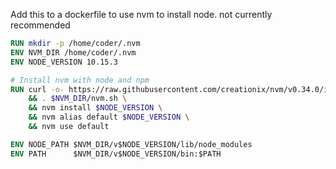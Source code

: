 Add this to a dockerfile to use nvm to install node. not currently recommended

```Dockerfile
RUN mkdir -p /home/coder/.nvm
ENV NVM_DIR /home/coder/.nvm 
ENV NODE_VERSION 10.15.3

# Install nvm with node and npm
RUN curl -o- https://raw.githubusercontent.com/creationix/nvm/v0.34.0/install.sh | bash \
    && . $NVM_DIR/nvm.sh \
    && nvm install $NODE_VERSION \
    && nvm alias default $NODE_VERSION \
    && nvm use default 

ENV NODE_PATH $NVM_DIR/v$NODE_VERSION/lib/node_modules
ENV PATH      $NVM_DIR/v$NODE_VERSION/bin:$PATH
```